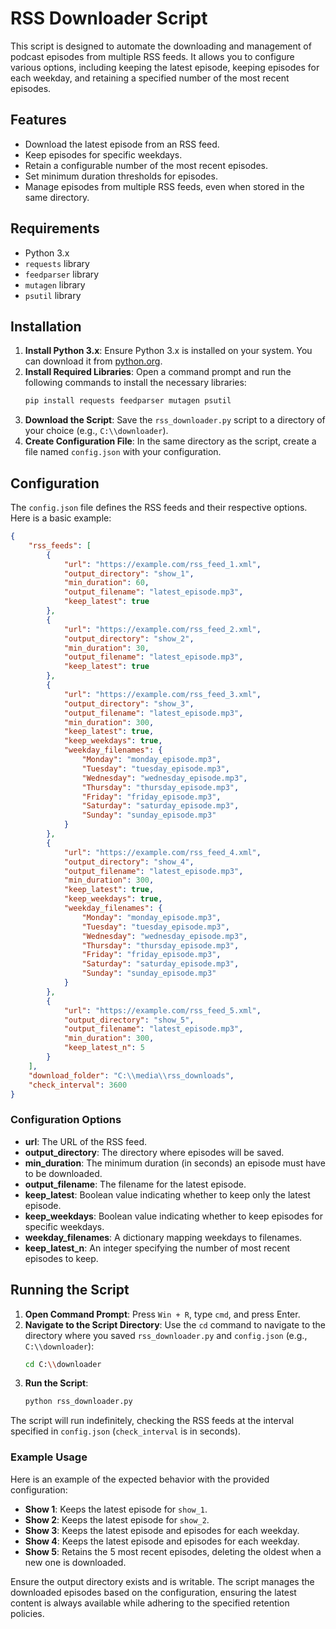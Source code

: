 # RSS Downloader Script

This script is designed to automate the downloading and management of podcast episodes from multiple RSS feeds. It allows you to configure various options, including keeping the latest episode, keeping episodes for each weekday, and retaining a specified number of the most recent episodes.

## Features

- Download the latest episode from an RSS feed.
- Keep episodes for specific weekdays.
- Retain a configurable number of the most recent episodes.
- Set minimum duration thresholds for episodes.
- Manage episodes from multiple RSS feeds, even when stored in the same directory.

## Requirements

- Python 3.x
- `requests` library
- `feedparser` library
- `mutagen` library
- `psutil` library

## Installation

1. **Install Python 3.x**: Ensure Python 3.x is installed on your system. You can download it from [python.org](https://www.python.org/).
2. **Install Required Libraries**: Open a command prompt and run the following commands to install the necessary libraries:
    ```sh
    pip install requests feedparser mutagen psutil
    ```
3. **Download the Script**: Save the `rss_downloader.py` script to a directory of your choice (e.g., `C:\\downloader`).
4. **Create Configuration File**: In the same directory as the script, create a file named `config.json` with your configuration.

## Configuration

The `config.json` file defines the RSS feeds and their respective options. Here is a basic example:

```json
{
    "rss_feeds": [
        {
            "url": "https://example.com/rss_feed_1.xml",
            "output_directory": "show_1",
            "min_duration": 60,
            "output_filename": "latest_episode.mp3",
            "keep_latest": true
        },
        {
            "url": "https://example.com/rss_feed_2.xml",
            "output_directory": "show_2",
            "min_duration": 30,
            "output_filename": "latest_episode.mp3",
            "keep_latest": true
        },
        {
            "url": "https://example.com/rss_feed_3.xml",
            "output_directory": "show_3",
            "output_filename": "latest_episode.mp3",
            "min_duration": 300,
            "keep_latest": true,
            "keep_weekdays": true,
            "weekday_filenames": {
                "Monday": "monday_episode.mp3",
                "Tuesday": "tuesday_episode.mp3",
                "Wednesday": "wednesday_episode.mp3",
                "Thursday": "thursday_episode.mp3",
                "Friday": "friday_episode.mp3",
                "Saturday": "saturday_episode.mp3",
                "Sunday": "sunday_episode.mp3"
            }
        },
        {
            "url": "https://example.com/rss_feed_4.xml",
            "output_directory": "show_4",
            "output_filename": "latest_episode.mp3",
            "min_duration": 300,
            "keep_latest": true,
            "keep_weekdays": true,
            "weekday_filenames": {
                "Monday": "monday_episode.mp3",
                "Tuesday": "tuesday_episode.mp3",
                "Wednesday": "wednesday_episode.mp3",
                "Thursday": "thursday_episode.mp3",
                "Friday": "friday_episode.mp3",
                "Saturday": "saturday_episode.mp3",
                "Sunday": "sunday_episode.mp3"
            }
        },
        {
            "url": "https://example.com/rss_feed_5.xml",
            "output_directory": "show_5",
            "output_filename": "latest_episode.mp3",
            "min_duration": 300,
            "keep_latest_n": 5
        }
    ],
    "download_folder": "C:\\media\\rss_downloads",
    "check_interval": 3600
}
```

### Configuration Options

- **url**: The URL of the RSS feed.
- **output_directory**: The directory where episodes will be saved.
- **min_duration**: The minimum duration (in seconds) an episode must have to be downloaded.
- **output_filename**: The filename for the latest episode.
- **keep_latest**: Boolean value indicating whether to keep only the latest episode.
- **keep_weekdays**: Boolean value indicating whether to keep episodes for specific weekdays.
- **weekday_filenames**: A dictionary mapping weekdays to filenames.
- **keep_latest_n**: An integer specifying the number of most recent episodes to keep.

## Running the Script

1. **Open Command Prompt**: Press `Win + R`, type `cmd`, and press Enter.
2. **Navigate to the Script Directory**: Use the `cd` command to navigate to the directory where you saved `rss_downloader.py` and `config.json` (e.g., `C:\\downloader`):
    ```sh
    cd C:\\downloader
    ```
3. **Run the Script**:
    ```sh
    python rss_downloader.py
    ```

The script will run indefinitely, checking the RSS feeds at the interval specified in `config.json` (`check_interval` is in seconds).

### Example Usage

Here is an example of the expected behavior with the provided configuration:

- **Show 1**: Keeps the latest episode for `show_1`.
- **Show 2**: Keeps the latest episode for `show_2`.
- **Show 3**: Keeps the latest episode and episodes for each weekday.
- **Show 4**: Keeps the latest episode and episodes for each weekday.
- **Show 5**: Retains the 5 most recent episodes, deleting the oldest when a new one is downloaded.

Ensure the output directory exists and is writable. The script manages the downloaded episodes based on the configuration, ensuring the latest content is always available while adhering to the specified retention policies.
